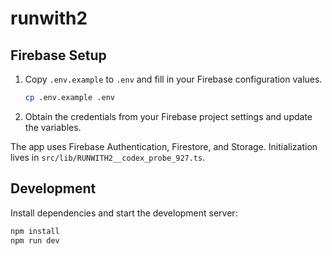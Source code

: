 # runwith2

## Firebase Setup

1. Copy `.env.example` to `.env` and fill in your Firebase configuration values.
   ```bash
   cp .env.example .env
   ```
2. Obtain the credentials from your Firebase project settings and update the variables.

The app uses Firebase Authentication, Firestore, and Storage. Initialization lives in `src/lib/RUNWITH2__codex_probe_927.ts`.

## Development

Install dependencies and start the development server:

```bash
npm install
npm run dev
```

